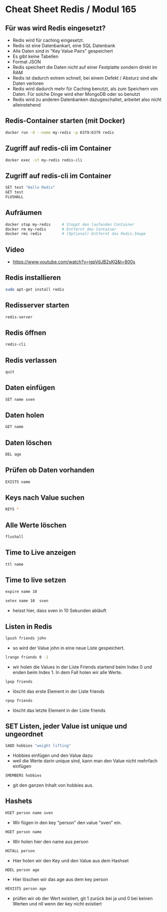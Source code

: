 # Cheat Sheet Redis / Modul 165

## Für was wird Redis eingesetzt?

- Redis wird für caching eingesetzt.
- Redis ist eine Datenbankart, eine SQL Datenbank
- Alle Daten sind in "Key Value Pairs" gespeichert
- Es gibt keine Tabellen
- Format JSON
- Redis speichert die Daten nicht auf einer Festplatte 
sondern direkt im RAM
- Redis ist dadurch extrem schnell, bei einem Defekt / Absturz sind alle Daten verloren
- Redis wird dadurch mehr für Caching benutzt, als zum Speichern von Daten. Für solche Dinge wird eher MongoDB oder so benutzt
- Redis wird zu anderen Datenbanken dazugeschaltet, arbeitet also nicht alleinstehend

## Redis-Container starten (mit Docker)

```bash
docker run -d --name my-redis -p 6379:6379 redis
```
## Zugriff auf redis-cli im Container 

```bash
docker exec -it my-redis redis-cli
```
## Zugriff auf redis-cli im Container 

```bash
SET test "Hallo Redis" 
GET test 
FLUSHALL
```
## Aufräumen

```bash
docker stop my-redis     # Stoppt den laufenden Container 
docker rm my-redis       # Entfernt den Container 
docker rmi redis         # (Optional) Entfernt das Redis-Image
```
## Video

- https://www.youtube.com/watch?v=jgpVdJB2sKQ&t=800s

## Redis installieren

```bash
sudo apt-get install redis
```

## Redisserver starten

```bash
redis-server
```

## Redis öffnen

```bash
redis-cli
```

## Redis verlassen

```bash
quit
```

## Daten einfügen

```bash
SET name sven
```

## Daten holen

```bash
GET name 
```
## Daten löschen

```bash
DEL age
```
## Prüfen ob Daten vorhanden

```bash
EXISTS name
```

## Keys nach Value suchen

```bash
KEYS *
```

## Alle Werte löschen

```bash
flushall
```
## Time to Live anzeigen

```bash
ttl name
```

## Time to live setzen

```bash
expire name 10
```

```bash
setex name 10  sven
```
- heisst hier, dass sven in 10 Sekunden abläuft

## Listen in Redis

```bash
lpush friends john
```

- so wird der Value john in eine neue Liste gespeichert.

```bash
lrange friends 0 -1
```

- wir holen die Values in der Liste Friends startend beim Index 0 und enden beim Index 1. In dem Fall holen wir alle Werte.

```bash
lpop friends
```
- löscht das erste Element in der Liste friends

```bash
rpop friends
```
- löscht das letzte Element in der Liste friends

## SET Listen, jeder Value ist unique und ungeordnet

```bash
SADD hobbies "weight lifting"
```
- Hobbies einfügen und den Value dazu
- weil die Werte darin unique sind, kann man den Value nicht mehrfach einfügen

```bash
SMEMBERS hobbies
```
- git den ganzen Inhalt von hobbies aus.

## Hashets

```bash
HSET person name sven
```
- Wir fügen in den key "person" den value "sven" ein.

```bash
HGET person name
```
- Wir holen hier den name aus person

```bash
HGTALL person
```

- Hier holen wir den Key und den Value aus dem Hashset

```bash
HDEL person age
```

- Hier löschen wir das age aus dem key person

```bash
HEXISTS person age
```

- prüfen wir ob der Wert existiert, git 1 zurück bei ja und 0 bei keinen Werten und nll wenn der key nicht existiert